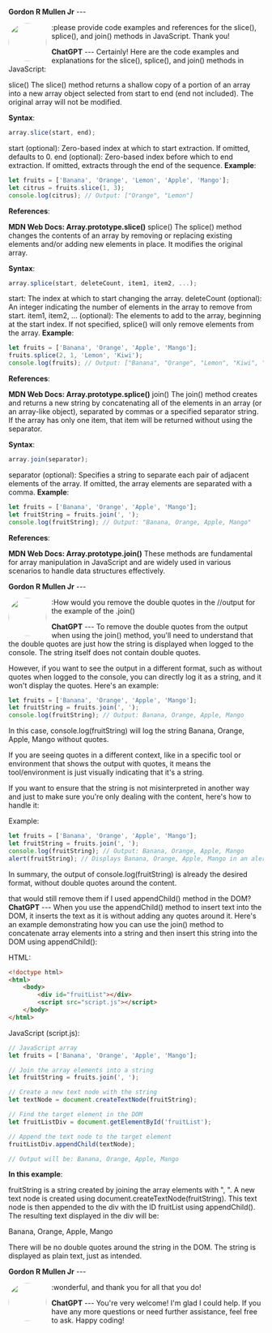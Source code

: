 **Gordon R Mullen Jr** ---

<img src="https://s.gravatar.com/avatar/8919c21a69fc2528689eb1832c8ed37f?s=480&r=pg&d=https%3A%2F%2Fcdn.auth0.com%2Favatars%2Fwe.png" style="border-radius: 50%; float: left; margin-right: 10px; width: 75px;" />

:please provide code examples and references for the slice(), splice(), and join() methods in JavaScript. Thank you!

**ChatGPT** ---
Certainly! Here are the code examples and explanations for the slice(), splice(), and join() methods in JavaScript:

slice()
The slice() method returns a shallow copy of a portion of an array into a new array object selected from start to end (end not included). The original array will not be modified.

**Syntax**:

```javascript
array.slice(start, end);
```

start (optional): Zero-based index at which to start extraction. If omitted, defaults to 0.
end (optional): Zero-based index before which to end extraction. If omitted, extracts through the end of the sequence.
**Example**:

```javascript
let fruits = ['Banana', 'Orange', 'Lemon', 'Apple', 'Mango'];
let citrus = fruits.slice(1, 3);
console.log(citrus); // Output: ["Orange", "Lemon"]
```

**References**:

**MDN Web Docs: Array.prototype.slice()**
splice()
The splice() method changes the contents of an array by removing or replacing existing elements and/or adding new elements in place. It modifies the original array.

**Syntax**:

```javascript
array.splice(start, deleteCount, item1, item2, ...);
```

start: The index at which to start changing the array.
deleteCount (optional): An integer indicating the number of elements in the array to remove from start.
item1, item2, ... (optional): The elements to add to the array, beginning at the start index. If not specified, splice() will only remove elements from the array.
**Example**:

```javascript
let fruits = ['Banana', 'Orange', 'Apple', 'Mango'];
fruits.splice(2, 1, 'Lemon', 'Kiwi');
console.log(fruits); // Output: ["Banana", "Orange", "Lemon", "Kiwi", "Mango"]
```

**References**:

**MDN Web Docs: Array.prototype.splice()**
join()
The join() method creates and returns a new string by concatenating all of the elements in an array (or an array-like object), separated by commas or a specified separator string. If the array has only one item, that item will be returned without using the separator.

**Syntax**:

```javascript
array.join(separator);
```

separator (optional): Specifies a string to separate each pair of adjacent elements of the array. If omitted, the array elements are separated with a comma.
**Example**:

```javascript
let fruits = ['Banana', 'Orange', 'Apple', 'Mango'];
let fruitString = fruits.join(', ');
console.log(fruitString); // Output: "Banana, Orange, Apple, Mango"
```

**References**:

**MDN Web Docs: Array.prototype.join()**
These methods are fundamental for array manipulation in JavaScript and are widely used in various scenarios to handle data structures effectively.

**Gordon R Mullen Jr** ---

<img src="https://s.gravatar.com/avatar/8919c21a69fc2528689eb1832c8ed37f?s=480&r=pg&d=https%3A%2F%2Fcdn.auth0.com%2Favatars%2Fwe.png" style="border-radius: 50%; float: left; margin-right: 10px; width: 75px;" />

:How would you remove the double quotes in the //output for the example of the .join()

**ChatGPT** ---
To remove the double quotes from the output when using the join() method, you'll need to understand that the double quotes are just how the string is displayed when logged to the console. The string itself does not contain double quotes.

However, if you want to see the output in a different format, such as without quotes when logged to the console, you can directly log it as a string, and it won't display the quotes. Here's an example:

```javascript
let fruits = ['Banana', 'Orange', 'Apple', 'Mango'];
let fruitString = fruits.join(', ');
console.log(fruitString); // Output: Banana, Orange, Apple, Mango
```

In this case, console.log(fruitString) will log the string Banana, Orange, Apple, Mango without quotes.

If you are seeing quotes in a different context, like in a specific tool or environment that shows the output with quotes, it means the tool/environment is just visually indicating that it's a string.

If you want to ensure that the string is not misinterpreted in another way and just to make sure you're only dealing with the content, here's how to handle it:

Example:

```javascript
let fruits = ['Banana', 'Orange', 'Apple', 'Mango'];
let fruitString = fruits.join(', ');
console.log(fruitString); // Output: Banana, Orange, Apple, Mango
alert(fruitString); // Displays Banana, Orange, Apple, Mango in an alert box without quotes
```

In summary, the output of console.log(fruitString) is already the desired format, without double quotes around the content.

that would still remove them if I used appendChild() method in the DOM?
**ChatGPT** ---
When you use the appendChild() method to insert text into the DOM, it inserts the text as it is without adding any quotes around it. Here's an example demonstrating how you can use the join() method to concatenate array elements into a string and then insert this string into the DOM using appendChild():

HTML:

```html
<!doctype html>
<html>
    <body>
        <div id="fruitList"></div>
        <script src="script.js"></script>
    </body>
</html>
```

JavaScript (script.js):

```javascript
// JavaScript array
let fruits = ['Banana', 'Orange', 'Apple', 'Mango'];

// Join the array elements into a string
let fruitString = fruits.join(', ');

// Create a new text node with the string
let textNode = document.createTextNode(fruitString);

// Find the target element in the DOM
let fruitListDiv = document.getElementById('fruitList');

// Append the text node to the target element
fruitListDiv.appendChild(textNode);

// Output will be: Banana, Orange, Apple, Mango
```

**In this example**:

fruitString is a string created by joining the array elements with ", ".
A new text node is created using document.createTextNode(fruitString).
This text node is then appended to the div with the ID fruitList using appendChild().
The resulting text displayed in the div will be:

Banana, Orange, Apple, Mango

There will be no double quotes around the string in the DOM. The string is displayed as plain text, just as intended.

**Gordon R Mullen Jr** ---

<img src="https://s.gravatar.com/avatar/8919c21a69fc2528689eb1832c8ed37f?s=480&r=pg&d=https%3A%2F%2Fcdn.auth0.com%2Favatars%2Fwe.png" style="border-radius: 50%; float: left; margin-right: 10px; width: 75px;" />

:wonderful, and thank you for all that you do!

**ChatGPT** ---
You're very welcome! I'm glad I could help. If you have any more questions or need further assistance, feel free to ask. Happy coding!
